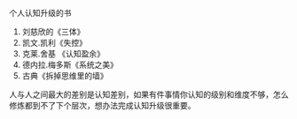 个人认知升级的书

1. 刘慈欣的《三体》
2. 凯文.凯利《失控》
3. 克莱.舍基 《认知盈余》
4. 德内拉.梅多斯《系统之美》
5. 古典《拆掉思维里的墙》

人与人之间最大的差别是认知差别，如果有件事情你认知的级别和维度不够，怎么修炼都到不了下个层次，想办法完成认知升级很重要。

